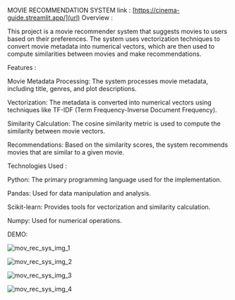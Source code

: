 MOVIE RECOMMENDATION SYSTEM  link : [https://cinema-guide.streamlit.app/](url)
Overview : 

This project is a movie recommender system that suggests movies to users based on their preferences. The system uses vectorization techniques to convert movie metadata into numerical vectors, which are then used to compute similarities between movies and make recommendations.

Features :

Movie Metadata Processing: The system processes movie metadata, including title, genres, and plot descriptions.

Vectorization: The metadata is converted into numerical vectors using techniques like TF-IDF (Term Frequency-Inverse Document Frequency).

Similarity Calculation: The cosine similarity metric is used to compute the similarity between movie vectors.

Recommendations: Based on the similarity scores, the system recommends movies that are similar to a given movie.

Technologies Used : 

Python: The primary programming language used for the implementation.

Pandas: Used for data manipulation and analysis.

Scikit-learn: Provides tools for vectorization and similarity calculation.

Numpy: Used for numerical operations.

DEMO:



![mov_rec_sys_img_1](https://github.com/user-attachments/assets/b0ee2c61-9593-4563-af90-0e46817f350e)

![mov_rec_sys_img_2](https://github.com/user-attachments/assets/ebdb4139-f4f6-4af6-a53d-b6e7857ac9fc)

![mov_rec_sys_img_3](https://github.com/user-attachments/assets/46d1208f-01d7-43a1-a70c-1839815e8083)

![mov_rec_sys_img_4](https://github.com/user-attachments/assets/50175708-8272-4439-9123-a5e76ef4a21d)
